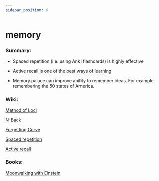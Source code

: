 ```yaml
---
sidebar_position: 6
---
```


# memory

### Summary: 

* Spaced repetition (i.e. using Anki flashcards) is highly effective


* Active recall is one of the best ways of learning


* Memory palace can improve ability to remember ideas. For example remembering the 50 states of America.



### Wiki:

[Method of Loci](https://en.wikipedia.org/wiki/Method_of_loci)

[N-Back](https://en.wikipedia.org/wiki/N-back)

[Forgetting Curve](https://en.wikipedia.org/wiki/Forgetting_curve)

[Spaced repetition](https://en.wikipedia.org/wiki/Spaced_repetition)

[Active recall](https://en.wikipedia.org/wiki/Testing_effect)

### Books:

[Moonwalking with Einstein](https://www.goodreads.com/book/show/6346975-moonwalking-with-einstein)


